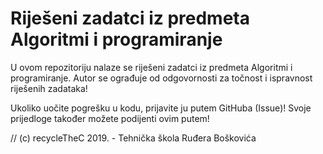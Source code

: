 # Riješeni zadatci iz predmeta Algoritmi i programiranje

U ovom repozitoriju nalaze se riješeni zadatci iz predmeta Algoritmi i programiranje.
Autor se ograđuje od odgovornosti za točnost i ispravnost riješenih zadataka!

Ukoliko uočite pogrešku u kodu, prijavite ju putem GitHuba (Issue)!
Svoje prijedloge također možete podijenti ovim putem!

// (c) recycleTheC 2019. - Tehnička škola Ruđera Boškovića
